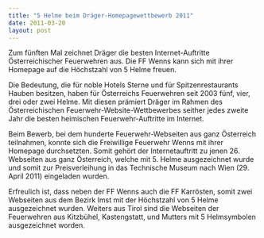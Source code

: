 ```yaml
---
title: "5 Helme beim Dräger-Homepagewettbewerb 2011"
date: 2011-03-20
layout: post
---
```


Zum fünften Mal zeichnet Dräger die besten Internet-Auftritte Österreichischer Feuerwehren aus. Die FF Wenns kann sich mit ihrer Homepage auf die Höchstzahl von 5 Helme freuen.


Die Bedeutung, die für noble Hotels Sterne und für Spitzenrestaurants Hauben besitzen, haben für Österreichs Feuerwehren seit 2003 fünf, vier, drei oder zwei Helme. Mit diesen prämiert Dräger im Rahmen des Österreichischen Feuerwehr-Website-Wettbewerbes seither jedes zweite Jahr die besten heimischen Feuerwehr-Auftritte im Internet.

Beim Bewerb, bei dem hunderte Feuerwehr-Webseiten aus ganz Österreich teilnahmen, konnte sich die Freiwillige Feuerwehr Wenns mit ihrer Homepage durchsetzten. Somit gehört der Internetauftritt zu jenen 26. Webseiten aus ganz Österreich, welche mit 5. Helme ausgezeichnet wurde und somit zur Preisverleihung in das Technische Museum nach Wien (29. April 2011) eingeladen wurden.

Erfreulich ist, dass neben der FF Wenns auch die FF Karrösten, somit zwei Webseiten aus dem Bezirk Imst mit der Höchstzahl von 5 Helme ausgezeichnet wurden. Weiters aus Tirol sind die Webseiten der Feuerwehren aus Kitzbühel, Kastengstatt, und Mutters mit 5 Helmsymbolen ausgezeichnet worden.
